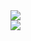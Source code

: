 <div>
  <img align="center" src="https://github-readme-stats.vercel.app/api?username=Pencil3813&theme=aura&show_icons=true&count_private=true" />
</div>
<div>
  <img align="center" src="https://github-readme-stats.vercel.app/api/top-langs/?username=Pencil3813&theme=aura" />
</div>

